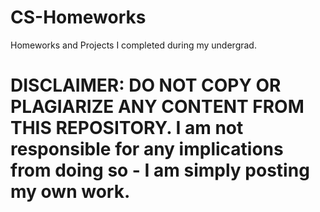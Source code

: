 # CS-Homeworks
Homeworks and Projects I completed during my undergrad.

# DISCLAIMER: DO NOT COPY OR PLAGIARIZE ANY CONTENT FROM THIS REPOSITORY. I am not responsible for any implications from doing so - I am simply posting my own work.
